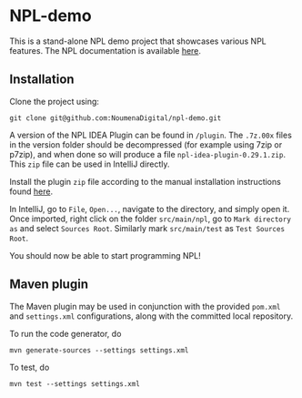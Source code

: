 # NPL-demo

This is a stand-alone NPL demo project that showcases various NPL features. The NPL documentation is available [here](https://documentation.noumenadigital.com).

## Installation

Clone the project using:

```
git clone git@github.com:NoumenaDigital/npl-demo.git
```

A version of the NPL IDEA Plugin can be found in `/plugin`. The `.7z.00x` files in the version folder should be decompressed (for example using 7zip or p7zip), and when done so will produce a file `npl-idea-plugin-0.29.1.zip`. This `zip` file can be used in IntelliJ directly.

Install the plugin `zip` file according to the manual installation instructions found [here](https://documentation.noumenadigital.com/docs/tools/plugin/guide/Installation/#manual-installation).

In IntelliJ, go to `File`, `Open...`, navigate to the directory, and simply open it. Once imported, right click on the folder `src/main/npl`, go to `Mark directory as` and select `Sources Root`. Similarly mark `src/main/test` as `Test Sources Root`.   

You should now be able to start programming NPL!

## Maven plugin

The Maven plugin may be used in conjunction with the provided `pom.xml` and `settings.xml` configurations, along with the committed local repository.

To run the code generator, do

    mvn generate-sources --settings settings.xml
                                                                       
To test, do

    mvn test --settings settings.xml
